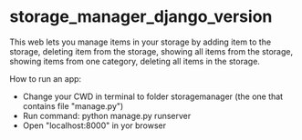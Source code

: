 # storage_manager_django_version
This web lets you manage items in your storage by adding item to the storage, deleting item from the storage, showing all items from the storage, showing items from one category, deleting all items in the storage.

How to run an app:
- Change your CWD in terminal to folder storagemanager (the one that contains file "manage.py")
- Run command: python manage.py runserver
- Open "localhost:8000" in yor browser
